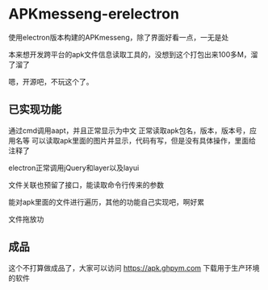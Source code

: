 # APKmesseng-erelectron

使用electron版本构建的APKmesseng，除了界面好看一点，一无是处

本来想开发跨平台的apk文件信息读取工具的，没想到这个打包出来100多M，溜了溜了

嗯，开源吧，不玩这个了。

## 已实现功能

通过cmd调用aapt，并且正常显示为中文
正常读取apk包名，版本，版本号，应用名等
可以读取apk里面的图片并显示，代码有写，但是没有具体操作，里面给注释了

electron正常调用jQuery和layer以及layui

文件关联也预留了接口，能读取命令行传来的参数

能对apk里面的文件进行遍历，其他的功能自己实现吧，啊好累

文件拖放功

## 成品

这个不打算做成品了，大家可以访问 https://apk.ghpym.com 下载用于生产环境的软件